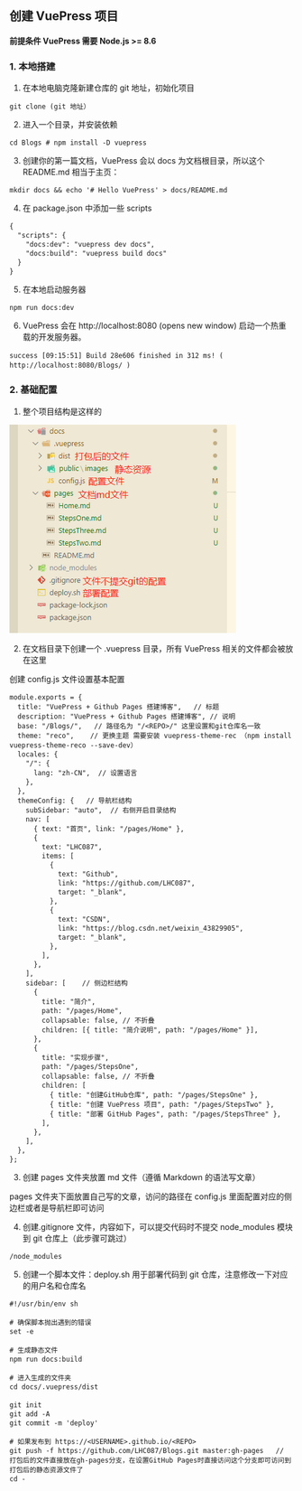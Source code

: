 ## 创建 VuePress 项目

#### 前提条件 VuePress 需要 Node.js >= 8.6

### 1. 本地搭建

1. 在本地电脑克隆新建仓库的 git 地址，初始化项目

```
git clone (git 地址）
```

2. 进入一个目录，并安装依赖

```
cd Blogs # npm install -D vuepress
```

3. 创建你的第一篇文档，VuePress 会以 docs 为文档根目录，所以这个 README.md 相当于主页：

```
mkdir docs && echo '# Hello VuePress' > docs/README.md
```

4. 在 package.json 中添加一些 scripts

```
{
  "scripts": {
    "docs:dev": "vuepress dev docs",
    "docs:build": "vuepress build docs"
  }
}
```

5. 在本地启动服务器

```
npm run docs:dev
```

6. VuePress 会在 http://localhost:8080 (opens new window) 启动一个热重载的开发服务器。

`success [09:15:51] Build 28e606 finished in 312 ms! ( http://localhost:8080/Blogs/ )`

### 2. 基础配置

1. 整个项目结构是这样的

![目录结构](../.vuepress/public/images/stepstwo1.png)

2. 在文档目录下创建一个 .vuepress 目录，所有 VuePress 相关的文件都会被放在这里

创建 config.js 文件设置基本配置

```
module.exports = {
  title: "VuePress + Github Pages 搭建博客",   // 标题
  description: "VuePress + Github Pages 搭建博客", // 说明
  base: "/Blogs/",   // 路径名为 "/<REPO>/" 这里设置和git仓库名一致
  theme: "reco",    // 更换主题 需要安装 vuepress-theme-rec （npm install vuepress-theme-reco --save-dev）
  locales: {
    "/": {
      lang: "zh-CN",  // 设置语言
    },
  },
  themeConfig: {   // 导航栏结构
    subSidebar: "auto",  // 右侧开启目录结构
    nav: [
      { text: "首页", link: "/pages/Home" },
      {
        text: "LHC087",
        items: [
          {
            text: "Github",
            link: "https://github.com/LHC087",
            target: "_blank",
          },
          {
            text: "CSDN",
            link: "https://blog.csdn.net/weixin_43829905",
            target: "_blank",
          },
        ],
      },
    ],
    sidebar: [    // 侧边栏结构
      {
        title: "简介",
        path: "/pages/Home",
        collapsable: false, // 不折叠
        children: [{ title: "简介说明", path: "/pages/Home" }],
      },
      {
        title: "实现步骤",
        path: "/pages/StepsOne",
        collapsable: false, // 不折叠
        children: [
          { title: "创建GitHub仓库", path: "/pages/StepsOne" },
          { title: "创建 VuePress 项目", path: "/pages/StepsTwo" },
          { title: "部署 GitHub Pages", path: "/pages/StepsThree" },
        ],
      },
    ],
  },
};

```

3. 创建 pages 文件夹放置 md 文件（遵循 Markdown 的语法写文章）

pages 文件夹下面放置自己写的文章，访问的路径在 config.js 里面配置对应的侧边栏或者是导航栏即可访问

4. 创建.gitignore 文件，内容如下，可以提交代码时不提交 node_modules 模块到 git 仓库上（此步骤可跳过）

```
/node_modules
```

5. 创建一个脚本文件：deploy.sh 用于部署代码到 git 仓库，注意修改一下对应的用户名和仓库名

```
#!/usr/bin/env sh

# 确保脚本抛出遇到的错误
set -e

# 生成静态文件
npm run docs:build

# 进入生成的文件夹
cd docs/.vuepress/dist

git init
git add -A
git commit -m 'deploy'

# 如果发布到 https://<USERNAME>.github.io/<REPO>
git push -f https://github.com/LHC087/Blogs.git master:gh-pages   // 打包后的文件直接放在gh-pages分支，在设置GitHub Pages时直接访问这个分支即可访问到打包后的静态资源文件了
cd -
```

